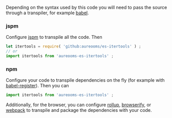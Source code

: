 Depending on the syntax used by this code you will need to pass the source
through a transpiler, for example [babel](https://babeljs.io).

### jspm
Configure [jspm](http://jspm.io) to transpile all the code. Then
```js
let itertools = require( 'github:aureooms/es-itertools' ) ;
// or
import itertools from 'aureooms-es-itertools' ;
```

### npm
Configure your code to transpile dependencies on the fly (for example with
[babel-register](https://babeljs.io/docs/usage/require)). Then you can
```js
import itertools from 'aureooms-es-itertools' ;
```

Additionally, for the browser, you can configure
[rollup](http://rollupjs.org),
[browserify](http://browserify.org),
or [webpack](https://webpack.github.io) to transpile and package the
dependencies with your code.
